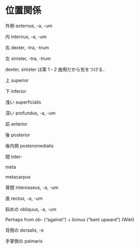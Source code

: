 位置関係
===

外側 externus, -a, -um

内 internus, -a, -um

右 dexter, -tra, -trum

左 sinister, -tra, -trum

dexter, sinister は第 1・2 曲用だから気をつける．

上 superior

下 inferior

浅い superficialis

深い profundus, -a, -um

前 anterior

後 posterior

後内側 posteromedialis

間 inter-

meta

metacarpus

骨間 interosseus, -a, -um

直 rectus, -a, -um

斜めの obliquus, -a, -um

Perhaps from ob- (“against”) +‎ licinus (“bent upward”) (Wikt)


背側の dorsalis, -e

手掌側の palmaris